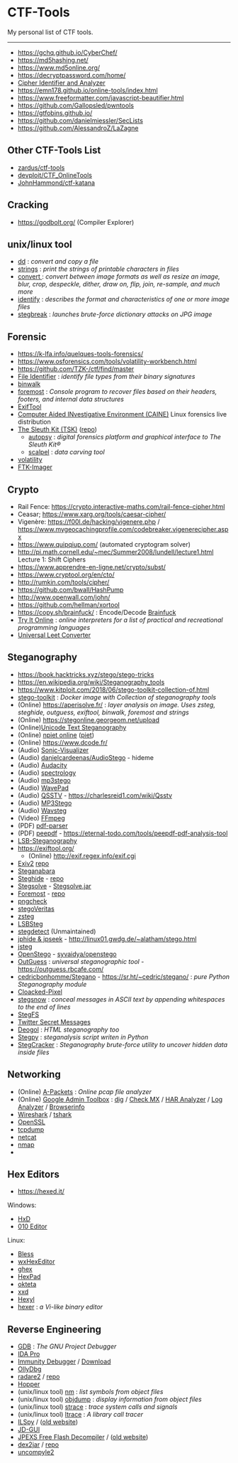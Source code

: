 # CTF-Tools
My personal list of CTF tools.

---

- https://gchq.github.io/CyberChef/
- https://md5hashing.net/
- https://www.md5online.org/
- https://decryptpassword.com/home/
- [Cipher Identifier and Analyzer](https://www.boxentriq.com/code-breaking/cipher-identifier)
- https://emn178.github.io/online-tools/index.html
- https://www.freeformatter.com/javascript-beautifier.html
- https://github.com/Gallopsled/pwntools
- https://gtfobins.github.io/
- https://github.com/danielmiessler/SecLists
- https://github.com/AlessandroZ/LaZagne

## Other CTF-Tools List
- [zardus/ctf-tools](https://github.com/zardus/ctf-tools)
- [devploit/CTF_OnlineTools](https://github.com/devploit/CTF_OnlineTools)
- [JohnHammond/ctf-katana](https://github.com/JohnHammond/ctf-katana)

## Cracking
- https://godbolt.org/ (Compiler Explorer)

## unix/linux tool
- [dd](https://linux.die.net/man/1/dd) : *convert and copy a file*
- [strings](https://linux.die.net/man/1/strings) : *print the strings of printable characters in files*
- [convert ](https://linux.die.net/man/1/convert) : *convert between image formats as well as resize an image, blur, crop, despeckle, dither, draw on, flip, join, re-sample, and much more*
- [identify](https://linux.die.net/man/1/identify) : *describes the format and characteristics of one or more image files*
- [stegbreak](https://linux.die.net/man/1/stegbreak) : *launches brute-force dictionary attacks on JPG image*

## Forensic
- https://k-lfa.info/quelques-tools-forensics/
- https://www.osforensics.com/tools/volatility-workbench.html
- https://github.com/TZK-/ctf/find/master
- [File Identifier](http://mark0.net/soft-trid-e.html) : *identify file types from their binary signatures*
- [binwalk](http://binwalk.org/)
- [foremost](http://foremost.sourceforge.net/) : *Console program to recover files based on their headers, footers, and internal data structures*
- [ExifTool](http://www.sno.phy.queensu.ca/~phil/exiftool/)
- [Computer Aided INvestigative Environment (CAINE)](http://www.caine-live.net/) Linux forensics live distribution
- [The Sleuth Kit (TSK)](http://www.sleuthkit.org/sleuthkit/download.php) ([repo](https://github.com/sleuthkit/sleuthkit))
  - [autopsy](https://github.com/sleuthkit/autopsy) : *digital forensics platform and graphical interface to The Sleuth Kit®*
  - [scalpel](https://github.com/sleuthkit/scalpel) : *data carving tool*
- [volatility](http://code.google.com/p/volatility/)
- [FTK-Imager](https://accessdata.com/product-download/ftk-imager-version-4-5)

## Crypto
- Rail Fence: https://crypto.interactive-maths.com/rail-fence-cipher.html
- Ceasar; https://www.xarg.org/tools/caesar-cipher/
- Vigenère: https://f00l.de/hacking/vigenere.php / https://www.mygeocachingprofile.com/codebreaker.vigenerecipher.aspx
- https://www.quipqiup.com/ (automated cryptogram solver)
- http://pi.math.cornell.edu/~mec/Summer2008/lundell/lecture1.html Lecture 1: Shift Ciphers
- https://www.apprendre-en-ligne.net/crypto/subst/
- https://www.cryptool.org/en/cto/
- http://rumkin.com/tools/cipher/
- https://github.com/bwall/HashPump
- http://www.openwall.com/john/
- https://github.com/hellman/xortool
- https://copy.sh/brainfuck/ : Encode/Decode [Brainfuck](https://en.wikipedia.org/wiki/Brainfuck)
- [Try It Online](https://tio.run/#) : *online interpreters for a list of practical and recreational programming languages*
- [Universal Leet Converter](http://www.robertecker.com/hp/research/leet-converter.php?lang=en)

## Steganography
- https://book.hacktricks.xyz/stego/stego-tricks
- https://en.wikipedia.org/wiki/Steganography_tools
- https://www.kitploit.com/2018/06/stego-toolkit-collection-of.html
- [stego-toolkit](https://github.com/DominicBreuker/stego-toolkit) : *Docker image with Collection of steganography tools*
- (Online) https://aperisolve.fr/ : *layer analysis on image. Uses zsteg, steghide, outguess, exiftool, binwalk, foremost and strings*
- (Online) https://stegonline.georgeom.net/upload
- (Online)[Unicode Text Steganography](https://www.irongeek.com/i.php?page=security/unicode-steganography-homoglyph-encoder)
- (Online) [npiet online](https://www.bertnase.de/npiet/npiet-execute.php) ([piet](https://www.dangermouse.net/esoteric/piet.html))
- (Online) https://www.dcode.fr/
- (Audio) [Sonic-Visualizer](https://sonicvisualiser.org/)
- (Audio) [danielcardeenas/AudioStego](https://github.com/danielcardeenas/AudioStego) - hideme
- (Audio) [Audacity](https://www.audacityteam.org/)
- (Audio) [spectrology](https://github.com/solusipse/spectrology)
- (Audio) [mp3stego](https://www.petitcolas.net/steganography/mp3stego/)
- (Audio) [WavePad](https://www.nch.com.au/wavepad/fr/index.html)
- (Audio) [QSSTV](https://sourceforge.net/projects/qsstv/) - https://charlesreid1.com/wiki/Qsstv
- (Audio) [MP3Stego](http://www.petitcolas.net/steganography/mp3stego/)
- (Audio) [Wavsteg](https://github.com/ragibson/Steganography#WavSteg)
- (Video) [FFmpeg](https://www.ffmpeg.org/download.html)
- (PDF) [pdf-parser](https://www.kali.org/tools/pdf-parser/)
- (PDF) [peepdf](https://kalilinuxtutorials.com/peepdf/) - https://eternal-todo.com/tools/peepdf-pdf-analysis-tool
- [LSB-Steganography](https://github.com/RobinDavid/LSB-Steganography)
- https://exiftool.org/
  - (Online) http://exif.regex.info/exif.cgi
- [Exiv2](http://www.exiv2.org/) [repo](https://github.com/Exiv2/exiv2)
- [Steganabara](https://github.com/quangntenemy/Steganabara)
- [Steghide](http://steghide.sourceforge.net/) - [repo](https://github.com/StefanoDeVuono/steghide)
- [Stegsolve](https://www.aldeid.com/wiki/Stegsolve) - [Stegsolve.jar](Stegsolve)
- [Foremost](https://www.kali.org/tools/foremost/) - [repo](https://github.com/korczis/foremost)
- [pngcheck](http://www.libpng.org/pub/png/apps/pngcheck.html)
- [stegoVeritas](https://github.com/bannsec/stegoVeritas)
- [zsteg](https://github.com/zed-0xff/zsteg)
- [LSBSteg](https://github.com/ragibson/Steganography#LSBSteg)
- [stegdetect](https://github.com/abeluck/stegdetect) (Unmaintained)
- [jphide & jpseek](https://github.com/h3xx/jphs) - http://linux01.gwdg.de/~alatham/stego.html
- [jsteg](https://github.com/lukechampine/jsteg)
- [OpenStego](https://www.openstego.com/) - [syvaidya/openstego](https://github.com/syvaidya/openstego)
- [OutGuess](https://www.kali.org/tools/outguess/) : *universal steganographic tool* - https://outguess.rbcafe.com/
- [cedricbonhomme/Stegano](https://github.com/cedricbonhomme/Stegano) - https://sr.ht/~cedric/stegano/ : *pure Python Steganography module*
- [Cloacked-Pixel](https://github.com/livz/cloacked-pixel)
- [stegsnow](https://www.kali.org/tools/stegsnow/) : *conceal messages in ASCII text by appending whitespaces to the end of lines*
- [StegFS](http://sourceforge.net/projects/stegfs/)
- [Twitter Secret Messages](https://holloway.nz/steg/)
- [Deogol](https://hord.ca/projects/deogol/intro.html) : *HTML steganography too*
- [Stegpy](https://github.com/Baldanos/Stegpy) : *steganalysis script writen in Python*
- [StegCracker](https://github.com/Paradoxis/StegCracker) : *Steganography brute-force utility to uncover hidden data inside files*

## Networking
- (Online) [A-Packets](https://apackets.com/) : *Online pcap file analyzer*
- (Online) [Google Admin Toolbox](https://toolbox.googleapps.com/apps/main/) :  [dig](https://toolbox.googleapps.com/apps/dig/) / [Check MX](https://toolbox.googleapps.com/apps/checkmx/) / [HAR Analyzer](https://toolbox.googleapps.com/apps/har_analyzer/) / [Log Analyzer](https://toolbox.googleapps.com/apps/loganalyzer/) / [Browserinfo](https://toolbox.googleapps.com/apps/browserinfo/)
- [Wireshark](https://www.wireshark.org/download.html) / [tshark](https://www.wireshark.org/docs/man-pages/tshark.html)
- [OpenSSL](https://www.openssl.org/related/binaries.html)
- [tcpdump](http://www.tcpdump.org/)
- [netcat](http://netcat.sourceforge.net/)
- [nmap](http://nmap.org/download.html)
- 

## Hex Editors
- https://hexed.it/

Windows:
- [HxD](http://mh-nexus.de/en/hxd/)
- [010 Editor](https://www.sweetscape.com/010editor/)

Linux:
- [Bless](https://github.com/afrantzis/bless)
- [wxHexEditor](http://www.wxhexeditor.org/download.php)
- [ghex](https://doc.ubuntu-fr.org/ghex)
- [HexPad]()
- [okteta](https://apps.kde.org/okteta/)
- [xxd](https://linux.die.net/man/1/xxd)
- [Hexyl](https://github.com/sharkdp/hexyl)
- [hexer](https://devel.ringlet.net/editors/hexer/) : *a Vi-like binary editor*

## Reverse Engineering

- [GDB](http://www.gnu.org/software/gdb/download/) : *The GNU Project Debugger*
- [IDA Pro](https://hex-rays.com/IDA-pro/)
- [Immunity Debugger](https://www.immunityinc.com/products/debugger/) / [Download](http://debugger.immunityinc.com/)
- [OllyDbg](http://www.ollydbg.de/)
- [radare2](http://www.radare.org/y/?p=download) / [repo](https://github.com/radareorg/radare2)
- [Hopper](http://www.hopperapp.com/download.html)
- (unix/linux tool) [nm](https://linux.die.net/man/1/nm) : *list symbols from object files*
- (unix/linux tool) [objdump](https://linux.die.net/man/1/objdump) : *display information from object files*
- (unix/linux tool) [strace](https://linux.die.net/man/1/strace) : *trace system calls and signals*
- (unix/linux tool) [ltrace](https://linux.die.net/man/1/ltrace) : *A library call tracer*
- [ILSpy](https://github.com/icsharpcode/ILSpy) / ([old website](http://ilspy.net/))
- [JD-GUI](http://jd.benow.ca/#jd-gui-overview)
- [JPEXS Free Flash Decompiler](https://github.com/jindrapetrik/jpexs-decompiler) / ([old website](http://www.free-decompiler.com/flash/download.html))
- [dex2jar](http://code.google.com/p/dex2jar/) / [repo](https://github.com/pxb1988/dex2jar)
- [uncompyle2](https://github.com/wibiti/uncompyle2)

